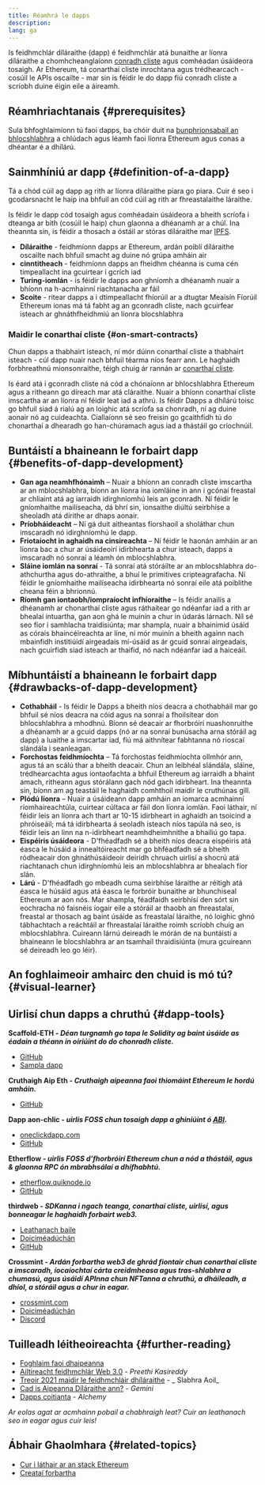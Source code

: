 ```yaml
---
title: Réamhrá le dapps
description:
lang: ga
---
```


Is feidhmchlár díláraithe (dapp) é feidhmchlár atá bunaithe ar líonra díláraithe a chomhcheanglaíonn [conradh cliste](/developers/docs/smart-contracts/) agus comhéadan úsáideora tosaigh. Ar Ethereum, tá conarthaí cliste inrochtana agus trédhearcach - cosúil le APIs oscailte - mar sin is féidir le do dapp fiú conradh cliste a scríobh duine éigin eile a áireamh.

## Réamhriachtanais {#prerequisites}

Sula bhfoghlaimíonn tú faoi dapps, ba chóir duit na [bunphrionsabail an bhlocshlabhra](/developers/docs/intro-to-ethereum/) a chlúdach agus léamh faoi líonra Ethereum agus conas a dhéantar é a dhílárú.

## Sainmhíniú ar dapp {#definition-of-a-dapp}

Tá a chód cúil ag dapp ag rith ar líonra díláraithe piara go piara. Cuir é seo i gcodarsnacht le haip ina bhfuil an cód cúil ag rith ar fhreastalaithe láraithe.

Is féidir le dapp cód tosaigh agus comhéadain úsáideora a bheith scríofa i dteanga ar bith (cosúil le haip) chun glaonna a dhéanamh ar a chúl. Ina theannta sin, is féidir a thosach a óstáil ar stóras díláraithe mar [IPFS](https://ipfs.io/).

- **Díláraithe** - feidhmíonn dapps ar Ethereum, ardán poiblí díláraithe oscailte nach bhfuil smacht ag duine nó grúpa amháin air
- **cinntitheach** - feidhmíonn dapps an fheidhm chéanna is cuma cén timpeallacht ina gcuirtear i gcrích iad
- **Turing-iomlán** - is féidir le dapps aon ghníomh a dhéanamh nuair a bhíonn na h-acmhainní riachtanacha ar fáil
- **Scoite** - ritear dapps a i dtimpeallacht fhíorúil ar a dtugtar Meaisín Fíorúil Ethereum ionas má tá fabht ag an gconradh cliste, nach gcuirfear isteach ar ghnáthfheidhmiú an líonra blocshlabhra

### Maidir le conarthaí cliste {#on-smart-contracts}

Chun dapps a thabhairt isteach, ní mór dúinn conarthaí cliste a thabhairt isteach - cúl dapp nuair nach bhfuil téarma níos fearr ann. Le haghaidh forbhreathnú mionsonraithe, téigh chuig ár rannán ar [conarthaí cliste](/developers/docs/smart-contracts/).

Is éard atá i gconradh cliste ná cód a chónaíonn ar bhlocshlabhra Ethereum agus a ritheann go díreach mar atá cláraithe. Nuair a bhíonn conarthaí cliste imscartha ar an líonra ní féidir leat iad a athrú. Is féidir Dapps a dhílárú toisc go bhfuil siad á rialú ag an loighic atá scríofa sa chonradh, ní ag duine aonair nó ag cuideachta. Ciallaíonn sé seo freisin go gcaithfidh tú do chonarthaí a dhearadh go han-chúramach agus iad a thástáil go críochnúil.

## Buntáistí a bhaineann le forbairt dapp {#benefits-of-dapp-development}

- **Gan aga neamhfhónaimh** – Nuair a bhíonn an conradh cliste imscartha ar an mblocshlabhra, bíonn an líonra ina iomláine in ann i gcónaí freastal ar chliaint atá ag iarraidh idirghníomhú leis an gconradh. Ní féidir le gníomhaithe mailíseacha, dá bhrí sin, ionsaithe diúltú seirbhíse a sheoladh atá dírithe ar dhaps aonair.
- **Príobháideacht** – Ní gá duit aitheantas fíorshaoil ​​a sholáthar chun imscaradh nó idirghníomhú le dapp.
- **Friotaíocht in aghaidh na cinsireachta** – Ní féidir le haonán amháin ar an líonra bac a chur ar úsáideoirí idirbhearta a chur isteach, dapps a imscaradh nó sonraí a léamh ón mblocshlabhra.
- **Sláine iomlán na sonraí** - Tá sonraí atá stóráilte ar an mblocshlabhra do-athchurtha agus do-athraithe, a bhuí le primitives cripteagrafacha. Ní féidir le gníomhaithe mailíseacha idirbhearta nó sonraí eile atá poiblithe cheana féin a bhrionnú.
- **Ríomh gan iontaobh/iompraíocht infhíoraithe** – Is féidir anailís a dhéanamh ar chonarthaí cliste agus ráthaítear go ndéanfar iad a rith ar bhealaí intuartha, gan aon ghá le muinín a chur in údarás lárnach. Níl sé seo fíor i samhlacha traidisiúnta; mar shampla, nuair a bhainimid úsáid as córais bhaincéireachta ar líne, ní mór muinín a bheith againn nach mbainfidh institiúidí airgeadais mí-úsáid as ár gcuid sonraí airgeadais, nach gcuirfidh siad isteach ar thaifid, nó nach ndéanfar iad a haiceáil.

## Míbhuntáistí a bhaineann le forbairt dapp {#drawbacks-of-dapp-development}

- **Cothabháil** - Is féidir le Dapps a bheith níos deacra a chothabháil mar go bhfuil sé níos deacra na cóid agus na sonraí a fhoilsítear don bhlocshlabhra a mhodhnú. Bíonn sé deacair ar fhorbróirí nuashonruithe a dhéanamh ar a gcuid dapps (nó ar na sonraí bunúsacha arna stóráil ag dapp) a luaithe a imscartar iad, fiú má aithnítear fabhtanna nó rioscaí slándála i seanleagan.
- **Forchostas feidhmíochta** – Tá forchostas feidhmíochta ollmhór ann, agus tá an scálú thar a bheith deacair. Chun an leibhéal slándála, sláine, trédhearcachta agus iontaofachta a bhfuil Ethereum ag iarraidh a bhaint amach, ritheann agus stórálann gach nód gach idirbheart. Ina theannta sin, bíonn am ag teastáil le haghaidh comhthoil maidir le cruthúnas gill.
- **Plódú líonra** – Nuair a úsáideann dapp amháin an iomarca acmhainní ríomhaireachtúla, cuirtear cúltaca ar fáil don líonra iomlán. Faoi láthair, ní féidir leis an líonra ach thart ar 10-15 idirbheart in aghaidh an tsoicind a phróiseáil; má tá idirbhearta á seoladh isteach níos tapúla ná seo, is féidir leis an linn na n-idirbheart neamhdheimhnithe a bhailiú go tapa.
- **Eispéiris úsáideora** - D'fhéadfadh sé a bheith níos deacra eispéiris atá éasca le húsáid a innealtóireacht mar go bhféadfadh sé a bheith ródheacair don ghnáthúsáideoir deiridh chruach uirlisí a shocrú atá riachtanach chun idirghníomhú leis an mblocshlabhra ar bhealach fíor slán.
- **Lárú** - D'fhéadfadh go mbeadh cuma seirbhíse láraithe ar réitigh atá éasca le húsáid agus atá éasca le forbróir bunaithe ar bhunchiseal Ethereum ar aon nós. Mar shampla, féadfaidh seirbhísí den sórt sin eochracha nó faisnéis íogair eile a stóráil ar thaobh an fhreastalaí, freastal ar thosach ag baint úsáide as freastalaí láraithe, nó loighic ghnó tábhachtach a reáchtáil ar fhreastalaí láraithe roimh scríobh chuig an mblocshlabhra. Cuireann lárnú deireadh le mórán de na buntáistí a bhaineann le blocshlabhra ar an tsamhail thraidisiúnta (mura gcuireann sé deireadh leo go léir).

## An foghlaimeoir amhairc den chuid is mó tú? {#visual-learner}

<YouTube id="F50OrwV6Uk8" />

## Uirlisí chun dapps a chruthú {#dapp-tools}

**Scaffold-ETH _- Déan turgnamh go tapa le Solidity ag baint úsáide as éadain a théann in oiriúint do do chonradh cliste._**

- [GitHub](https://github.com/scaffold-eth/scaffold-eth-2)
- [Sampla dapp](https://punkwallet.io/)

**Cruthaigh Aip Eth _- Cruthaigh aipeanna faoi thiomáint Ethereum le hordú amháin._**

- [GitHub](https://github.com/paulrberg/create-eth-app)

**Dapp aon-chlic _- uirlis FOSS chun tosaigh dapp a ghiniúint ó [ABI](/glossary/#abi)._**

- [oneclickdapp.com](https://oneclickdapp.com)
- [GitHub](https://github.com/oneclickdapp/oneclickdapp-v1)

**Etherflow _- uirlis FOSS d’fhorbróirí Ethereum chun a nód a thástáil, agus & glaonna RPC ón mbrabhsálaí a dhífhabhtú._**

- [etherflow.quiknode.io](https://etherflow.quiknode.io/)
- [GitHub](https://github.com/abunsen/etherflow)

**thirdweb _- SDKanna i ngach teanga, conarthaí cliste, uirlisí, agus bonneagar le haghaidh forbairt web3._**

- [Leathanach baile](https://thirdweb.com/)
- [Doiciméadúchán](https://portal.thirdweb.com/)
- [GitHub](https://github.com/thirdweb-dev/)

**Crossmint _- Ardán forbartha web3 de ghrád fiontair chun conarthaí cliste a imscaradh, íocaíochtaí cárta creidmheasa agus tras-shlabhra a chumasú, agus úsáidí APInna chun NFTanna a chruthú, a dháileadh, a dhíol, a stóráil agus a chur in eagar._**

- [crossmint.com](https://www.crossmint.com)
- [Doiciméadúchán](https://docs.crossmint.com)
- [Discord](https://discord.com/invite/crossmint)

## Tuilleadh léitheoireachta {#further-reading}

- [Foghlaim faoi dhaipeanna](/dapps)
- [Ailtireacht feidhmchlár Web 3.0](https://www.preethikasireddy.com/post/the-architecture-of-a-web-3-0-application) - _Preethi Kasireddy_
- [Treoir 2021 maidir le feidhmchláir dhíláraithe](https://limechain.tech/blog/what-are-dapps-the-2021-guide/) - _ Slabhra Aoil_
- [Cad is Aipeanna Díláraithe ann?](https://www.gemini.com/cryptopedia/decentralized-applications-defi-dapps) - _Gemini_
- [Dapps coitianta](https://www.alchemy.com/dapps) - _Alchemy_

_Ar eolas agat ar acmhainn pobail a chabhraigh leat? Cuir an leathanach seo in eagar agus cuir leis!_

## Ábhair Ghaolmhara {#related-topics}

- [Cur i láthair ar an stack Ethereum](/developers/docs/ethereum-stack/)
- [Creataí forbartha](/developers/docs/frameworks/)
